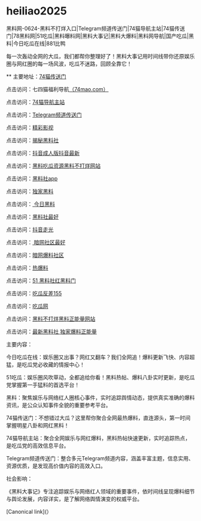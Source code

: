 # heiliao2025
黑料网-0624-黑料不打烊入口|Telegram频道传送门|74猫导航主站|74猫传送门|78黑料网|51吃瓜|黑料曝料网|黑料大事记|黑料大爆料|黑料网导航|国产吃瓜|黑料|今日吃瓜在线|881比鸭

每一次轰动全网的大瓜，我们都帮你整理好了！黑料大事记用时间线带你还原娱乐圈与网红圈的每一场风波，吃瓜不迷路，回顾全靠它！

** 主要地址：<a href="https://74mao.com/">74猫传送门</a>

点击访问：七四猫福利导航<a href="https://74mao.com/">（74mao.com）</a>

点击访问：<a href="https://74mao.com/">74猫导航主站</a>

点击访问：<a href="https://74mao.com/">Telegram频道传送门</a>

点击访问：<a href="https://hj-216.pages.dev/">精彩影视</a>

点击访问：<a href="https://hl425.pages.dev/">揭秘黑料社</a>

点击访问：<a href="https://dy8-19.pages.dev/">抖音成人版抖音最新</a>

点击访问：<a href="https://hl427.pages.dev/">黑料吃瓜资源黑料不打烊网站</a>

点击访问：<a href="https://hl377.pages.dev/">黑料社app</a>

点击访问：<a href="https://hl428.pages.dev/">独家黑料</a>

点击访问：<a href="https://hl451.pages.dev/"> 今日黑料</a>

点击访问：<a href="https://hl440.pages.dev/">黑料社最好</a>

点击访问：<a href="https://dy10-19.pages.dev/">抖音走光</a>

点击访问：<a href="https://aw2-20.pages.dev/"> 暗网社区最好</a>

点击访问：<a href="https://aw3-20.pages.dev/">暗网爆料社区</a>

点击访问：<a href="https://hl416.pages.dev/">热爆料</a>

点击访问：<a href="https://hl459.pages.dev/">51 黑料社红黑料门</a>

点击访问：<a href="https://hl456.pages.dev/">吃瓜反差155</a>

点击访问：<a href="https://hl455.pages.dev/">吃瓜网</a>

点击访问：<a href="https://hl452.pages.dev/">黑料不打烊黑料正能量网站</a>

点击访问：<a href="https://hl454.pages.dev/">最新黑料社 独家爆料正能量</a>

主要内容：

今日吃瓜在线：娱乐圈又出事？网红又翻车？我们全网追！爆料更新飞快、内容超猛，是吃瓜党必收藏的情报中心！

51吃瓜：娱乐圈风吹草动，全都追给你看！黑料热帖、爆料八卦实时更新，是吃瓜党掌握第一手猛料的首选平台！

黑料：聚焦娱乐与网络红人圈核心事件，实时追踪舆情动态，提供真实准确的爆料资讯，是公众认知事件全貌的重要参考平台。

74猫传送门：不想错过大瓜？这里帮你聚合全网最热爆料，直连源头，第一时间掌握明星八卦和网红黑料！

74猫导航主站：聚合全网娱乐与网红爆料，黑料热帖快速更新，实时追踪热点，是吃瓜党的高效信息平台。

Telegram频道传送门：整合多元Telegram频道内容，涵盖丰富主题，信息实用、资源优质，是发现高价值内容的高效入口。

社会影响：

《黑料大事记》专注追踪娱乐与网络红人领域的重要事件，依时间线呈现爆料细节与舆论发展，内容详实，是了解网络舆情演变的权威平台。

[Canonical link](）

